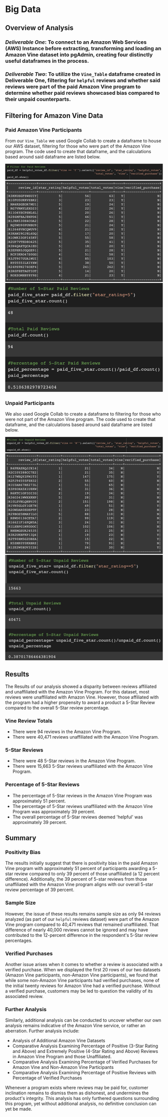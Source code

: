 # Big Data

## Overview of Analysis

### *Deliverable One*: To connect to an Amazon Web Services (AWS) Instance before extracting, transforming and loading an Amazon Vine dataset into pgAdmin, creating four distinctly useful dataframes in the process. 

### *Deliverable Two*: To utilize the ``Vine_Table`` dataframe created in Deliverable One, filtering for ``helpful`` reviews and whether said reviews were part of the paid Amazon Vine program to determine whether paid reviews showcased bias compared to their unpaid counterparts. 

## Filtering for Amazon Vine Data

### Paid Amazon Vine Participants

From our ``Vine_Table`` we used Google Collab to create a dataframe to house our AWS dataset, filtering for those who were part of the Amazon Vine program. The code used to create that dataframe, and the calculations based around said dataframe are listed below. 

![](https://github.com/chrisknox97/amazon_vine/blob/main/PNGs/paid_code.png)
![](https://github.com/chrisknox97/amazon_vine/blob/main/PNGs/paid_df.png)
![](https://github.com/chrisknox97/amazon_vine/blob/main/PNGs/paid_calculation.png)

### Unpaid Participants

We also used Google Collab to create a dataframe to filtering for those who were not part of the Amazon Vine program. The code used to create that dataframe, and the calculations based around said dataframe are listed below. 

![](https://github.com/chrisknox97/amazon_vine/blob/main/PNGs/unpaid_code.png)
![](https://github.com/chrisknox97/amazon_vine/blob/main/PNGs/unpaid_df.png)
![](https://github.com/chrisknox97/amazon_vine/blob/main/PNGs/unpaid_calculation.png)

## Results

The Results of our analysis showed a disparity between reviews affiliated and unaffiliated with the Amazon Vine Program. For this dataset, most reviews were unaffiliated with Amazon Vine. However, those affiliated with the program had a higher propensity to award a product a 5-Star Review compared to the overall 5-Star review percentage. 

### Vine Review Totals

* There were 94 reviews in the Amazon Vine Program. 
* There were 40,471 reviews unaffiliated with the Amazon Vine Program.

### 5-Star Reviews

* There were 48 5-Star reviews in the Amazon Vine Program. 
* There were 15,663 5-Star reviews unaffiliated with the Amazon Vine Program. 

### Percentage of 5-Star Reviews

* The percentage of 5-Star reviews in the Amazon Vine Program was approximately 51 percent. 
* The percentage of 5-Star reviews unaffiliated with the Amazon Vine Program was approximately 39 percent. 
* The overall percentage of 5-Star reviews deemed 'helpful' was approximately 39 percent. 

## Summary

### Positivity Bias

The results initially suggest that there is positivity bias in the paid Amazon Vine program with approximately 51 percent of participants awarding a 5-star review compared to only 39 percent of those unaffiliated (a 12 percent difference). Additionally, the 39 percent of 5-star reviews from those unaffiliated with the Amazon Vine program aligns with our overall 5-star review percentage of 39 percent. 

### Sample Size

However, the issue of these results remains sample size as only 94 reviews analyzed (as part of our ``helpful`` reviews dataset) were part of the Amazon Vine program compared to 40,471 reviews that remained unaffiliated. That difference of nearly 40,000 reviews cannot be ignored and may have contributed to the 12-percent difference in the respondent's 5-Star review percentages. 

### Verified Purchases

Another issue arises when it comes to whether a review is associated with a verified purchase. When we displayed the first 20 rows of our two datasets (Amazon Vine participants, non-Amazon Vine participants), we found that while some non-Amazon Vine participants had verified purchases, none of the initial twenty reviews for Amazon Vine had a verified purchase. Without a verified purchase, customers may be led to question the validity of its associated review. 

### Further Analysis

Similarly, additional analysis can be conducted to uncover whether our own analysis remains indicative of the Amazon Vine service, or rather an aberration. Further analysis include:

* Analysis of Additional Amazon Vine Datasets
* Comparative Analysis Examining Percentage of Positive (3-Star Rating and Above) and Extremely Positive (4-Star Rating and Above) Reviews in Amazon Vine Program and those Unaffiliated. 
* Comparative Analysis Examining Percentage of Verified Purchases for Amazon Vine and Non-Amazon Vine Participants 
* Comparative Analysis Examining Percentage of Positive Reviews with Percentage of Verified Purchases

Whenever a program exists where reviews may be paid for, customer inclination remains to dismiss them as dishonest, and undermines the product's integrity. This analysis has only furthered questions surrounding this program, yet without additional analysis, no definitive conclusion can yet be made.
